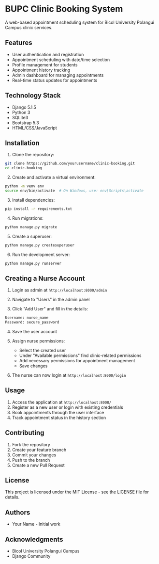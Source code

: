 # BUPC Clinic Booking System

A web-based appointment scheduling system for Bicol University Polangui Campus clinic services.

## Features

- User authentication and registration
- Appointment scheduling with date/time selection
- Profile management for students
- Appointment history tracking
- Admin dashboard for managing appointments
- Real-time status updates for appointments

## Technology Stack

- Django 5.1.5
- Python 3
- SQLite3
- Bootstrap 5.3
- HTML/CSS/JavaScript

## Installation

1. Clone the repository:
```bash
git clone https://github.com/yourusername/clinic-booking.git
cd clinic-booking
```

2. Create and activate a virtual environment:
```bash
python -m venv env
source env/bin/activate  # On Windows, use: env\Scripts\activate
```

3. Install dependencies:
```bash
pip install -r requirements.txt
```

4. Run migrations:
```bash
python manage.py migrate
```

5. Create a superuser:
```bash
python manage.py createsuperuser
```

6. Run the development server:
```bash
python manage.py runserver
```

## Creating a Nurse Account

1. Login as admin at `http://localhost:8000/admin`

2. Navigate to "Users" in the admin panel

3. Click "Add User" and fill in the details:
```bash
Username: nurse_name
Password: secure_password
```

4. Save the user account

5. Assign nurse permissions:
   - Select the created user
   - Under "Available permissions" find clinic-related permissions
   - Add necessary permissions for appointment management
   - Save changes

6. The nurse can now login at `http://localhost:8000/login`

## Usage

1. Access the application at `http://localhost:8000/`
2. Register as a new user or login with existing credentials
3. Book appointments through the user interface
4. Track appointment status in the history section

## Contributing

1. Fork the repository
2. Create your feature branch
3. Commit your changes
4. Push to the branch
5. Create a new Pull Request

## License

This project is licensed under the MIT License - see the LICENSE file for details.

## Authors

- Your Name - Initial work

## Acknowledgments

- Bicol University Polangui Campus
- Django Community